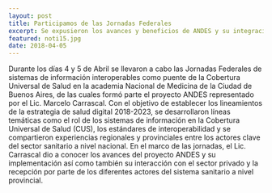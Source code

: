 ```yaml
---
layout: post
title: Participamos de las Jornadas Federales
excerpt: Se expusieron los avances y beneficios de ANDES y su integración al sistema sanitario.
featured: noti15.jpg
date: 2018-04-05
---
```


Durante los días 4 y 5 de Abril se llevaron a cabo las Jornadas Federales de sistemas de información interoperables como puente de la Cobertura Universal de Salud en la academia Nacional de Medicina de la Ciudad de Buenos Aires, de las cuales formó parte el proyecto ANDES representado por el Lic. Marcelo Carrascal.
Con el objetivo de establecer los lineamientos de la estrategia de salud digital 2018-2023, se desarrollaron líneas temáticas como el rol de los sistemas de información en la Cobertura Universal de Salud (CUS), los estándares de interoperabilidad y se compartieron experiencias regionales y provinciales entre los actores clave del sector sanitario a nivel nacional.
En el marco de las jornadas, el Lic. Carrascal dio a conocer los avances del proyecto ANDES y su implementación así como también su interacción con el sector privado y la recepción por parte de los diferentes actores del sistema sanitario a nivel provincial.
